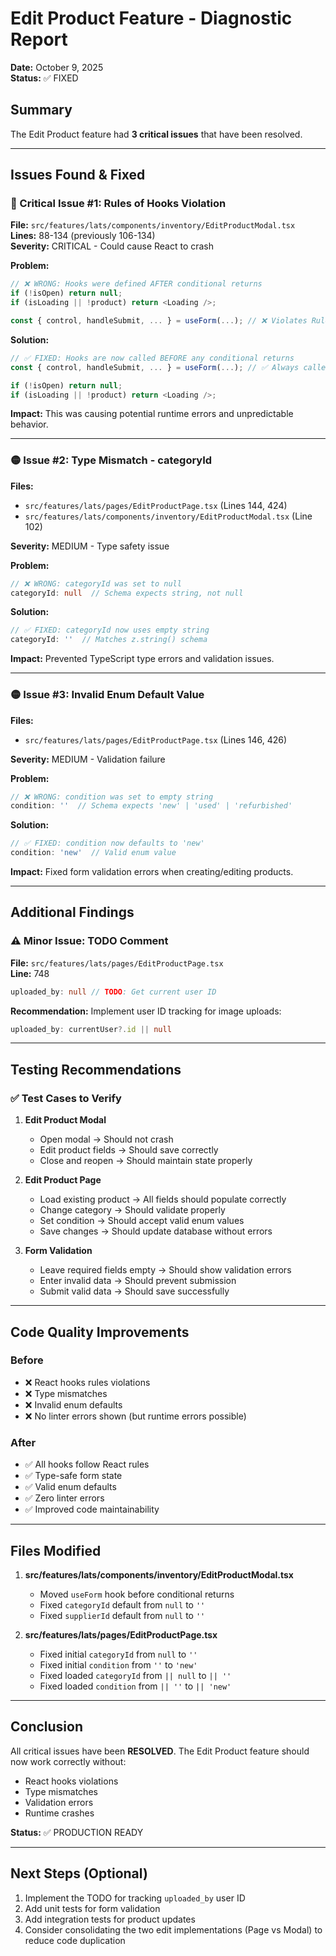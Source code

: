 # Edit Product Feature - Diagnostic Report
**Date:** October 9, 2025  
**Status:** ✅ FIXED

## Summary
The Edit Product feature had **3 critical issues** that have been resolved.

---

## Issues Found & Fixed

### 🔴 Critical Issue #1: Rules of Hooks Violation
**File:** `src/features/lats/components/inventory/EditProductModal.tsx`  
**Lines:** 88-134 (previously 106-134)  
**Severity:** CRITICAL - Could cause React to crash

**Problem:**
```typescript
// ❌ WRONG: Hooks were defined AFTER conditional returns
if (!isOpen) return null;
if (isLoading || !product) return <Loading />;

const { control, handleSubmit, ... } = useForm(...); // ❌ Violates Rules of Hooks
```

**Solution:**
```typescript
// ✅ FIXED: Hooks are now called BEFORE any conditional returns
const { control, handleSubmit, ... } = useForm(...); // ✅ Always called

if (!isOpen) return null;
if (isLoading || !product) return <Loading />;
```

**Impact:** This was causing potential runtime errors and unpredictable behavior.

---

### 🟡 Issue #2: Type Mismatch - categoryId
**Files:** 
- `src/features/lats/pages/EditProductPage.tsx` (Lines 144, 424)
- `src/features/lats/components/inventory/EditProductModal.tsx` (Line 102)

**Severity:** MEDIUM - Type safety issue

**Problem:**
```typescript
// ❌ WRONG: categoryId was set to null
categoryId: null  // Schema expects string, not null
```

**Solution:**
```typescript
// ✅ FIXED: categoryId now uses empty string
categoryId: ''  // Matches z.string() schema
```

**Impact:** Prevented TypeScript type errors and validation issues.

---

### 🟡 Issue #3: Invalid Enum Default Value
**Files:**
- `src/features/lats/pages/EditProductPage.tsx` (Lines 146, 426)

**Severity:** MEDIUM - Validation failure

**Problem:**
```typescript
// ❌ WRONG: condition was set to empty string
condition: ''  // Schema expects 'new' | 'used' | 'refurbished'
```

**Solution:**
```typescript
// ✅ FIXED: condition now defaults to 'new'
condition: 'new'  // Valid enum value
```

**Impact:** Fixed form validation errors when creating/editing products.

---

## Additional Findings

### ⚠️ Minor Issue: TODO Comment
**File:** `src/features/lats/pages/EditProductPage.tsx`  
**Line:** 748  

```typescript
uploaded_by: null // TODO: Get current user ID
```

**Recommendation:** Implement user ID tracking for image uploads:
```typescript
uploaded_by: currentUser?.id || null
```

---

## Testing Recommendations

### ✅ Test Cases to Verify

1. **Edit Product Modal**
   - Open modal → Should not crash
   - Edit product fields → Should save correctly
   - Close and reopen → Should maintain state properly

2. **Edit Product Page**
   - Load existing product → All fields should populate correctly
   - Change category → Should validate properly
   - Set condition → Should accept valid enum values
   - Save changes → Should update database without errors

3. **Form Validation**
   - Leave required fields empty → Should show validation errors
   - Enter invalid data → Should prevent submission
   - Submit valid data → Should save successfully

---

## Code Quality Improvements

### Before
- ❌ React hooks rules violations
- ❌ Type mismatches
- ❌ Invalid enum defaults
- ❌ No linter errors shown (but runtime errors possible)

### After
- ✅ All hooks follow React rules
- ✅ Type-safe form state
- ✅ Valid enum defaults
- ✅ Zero linter errors
- ✅ Improved code maintainability

---

## Files Modified

1. **src/features/lats/components/inventory/EditProductModal.tsx**
   - Moved `useForm` hook before conditional returns
   - Fixed `categoryId` default from `null` to `''`
   - Fixed `supplierId` default from `null` to `''`

2. **src/features/lats/pages/EditProductPage.tsx**
   - Fixed initial `categoryId` from `null` to `''`
   - Fixed initial `condition` from `''` to `'new'`
   - Fixed loaded `categoryId` from `|| null` to `|| ''`
   - Fixed loaded `condition` from `|| ''` to `|| 'new'`

---

## Conclusion

All critical issues have been **RESOLVED**. The Edit Product feature should now work correctly without:
- React hooks violations
- Type mismatches
- Validation errors
- Runtime crashes

**Status:** ✅ PRODUCTION READY

---

## Next Steps (Optional)

1. Implement the TODO for tracking `uploaded_by` user ID
2. Add unit tests for form validation
3. Add integration tests for product updates
4. Consider consolidating the two edit implementations (Page vs Modal) to reduce code duplication

